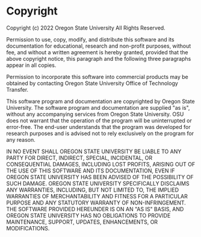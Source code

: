 Copyright
========

Copyright (c) 2022 Oregon State University 
All Rights Reserved. 

Permission to use, copy, modify, and distribute this software and its
documentation for educational, research and non-profit purposes, without
fee, and without a written agreement is hereby granted, provided that
the above copyright notice, this paragraph and the following three
paragraphs appear in all copies.

Permission to incorporate this software into commercial products may
be obtained by contacting Oregon State University Office of Technology Transfer.

This software program and documentation are copyrighted by Oregon State
University. The software program and documentation are supplied "as is",
without any accompanying services from Oregon State University. OSU does
not warrant that the operation of the program will be uninterrupted or
error-free. The end-user understands that the program was developed for
research purposes and is advised not to rely exclusively on the program
for any reason. 

IN NO EVENT SHALL OREGON STATE UNIVERSITY BE LIABLE TO ANY PARTY FOR
DIRECT, INDIRECT, SPECIAL, INCIDENTAL, OR CONSEQUENTIAL DAMAGES,
INCLUDING LOST PROFITS, ARISING OUT OF THE USE OF THIS SOFTWARE AND ITS
DOCUMENTATION, EVEN IF OREGON STATE UNIVERSITY HAS BEEN ADVISED OF THE
POSSIBILITY OF SUCH DAMAGE. OREGON STATE UNIVERSITY SPECIFICALLY
DISCLAIMS ANY WARRANTIES, INCLUDING, BUT NOT LIMITED TO, THE IMPLIED
WARRANTIES OF MERCHANTABILITY AND FITNESS FOR A PARTICULAR PURPOSE AND
ANY STATUTORY WARRANTY OF NON-INFRINGEMENT. THE SOFTWARE PROVIDED
HEREUNDER IS ON AN "AS IS" BASIS, AND OREGON STATE UNIVERSITY HAS NO
OBLIGATIONS TO PROVIDE MAINTENANCE, SUPPORT, UPDATES, ENHANCEMENTS, OR
MODIFICATIONS.

